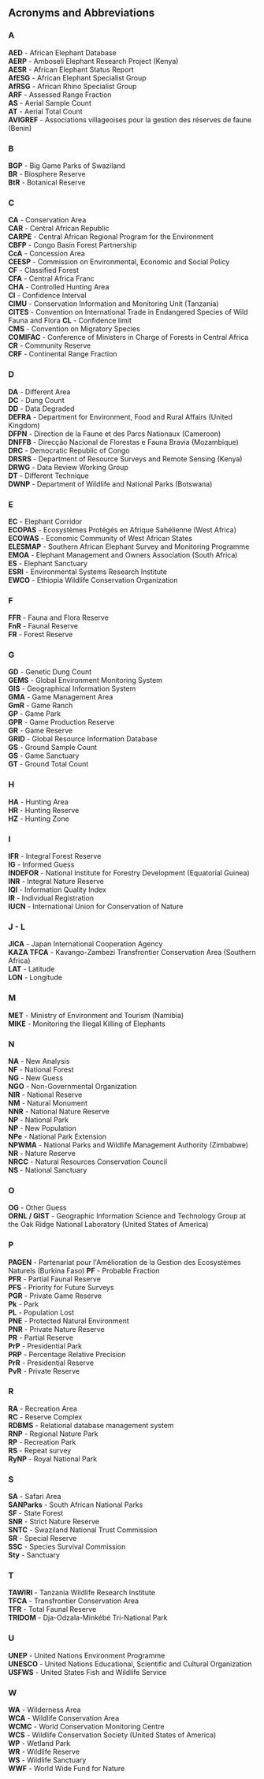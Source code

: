## Acronyms and Abbreviations

### A							
**AED** - African Elephant Database					
**AERP** -	Amboseli Elephant Research Project (Kenya)					
**AESR** -	African Elephant Status Report						
**AfESG** -	African Elephant Specialist Group						
**AfRSG** -	African Rhino Specialist Group						
**ARF** -	Assessed Range Fraction							
**AS** -	Aerial Sample Count							
**AT** -	Aerial Total Count							
**AVIGREF** -	Associations villageoises pour la gestion des réserves de faune (Benin)	

### B									
**BGP** -	Big Game Parks of Swaziland						
**BR** -	Biosphere Reserve							
**BtR** -	Botanical Reserve							

### C									
**CA** -	Conservation Area							
**CAR** -	Central African Republic							
**CARPE** -	Central African Regional Program for the Environment				
**CBFP** -	Congo Basin Forest Partnership						
**CcA** -	Concession Area							
**CEESP** -	Commission on Environmental, Economic and Social Policy				
**CF** -	Classified Forest							
**CFA** -	Central Africa Franc							
**CHA** -	Controlled Hunting Area							
**CI** -	Confidence Interval							
**CIMU** -	Conservation Information and Monitoring Unit (Tanzania)				
**CITES** -	Convention on International Trade in Endangered Species of Wild Fauna and Flora	
**CL** -	Confidence limit							
**CMS** -	Convention on Migratory Species						
**COMIFAC** -	Conference of Ministers in Charge of Forests in Central Africa				
**CR** -	Community Reserve							
**CRF** -	Continental Range Fraction		

### D									
**DA** -	Different Area							
**DC** -	Dung Count								
**DD** -	Data Degraded							
**DEFRA** -	Department for Environment, Food and Rural Affairs (United Kingdom)			
**DFPN** -	Direction de la Faune et des Parcs Nationaux (Cameroon)				
**DNFFB** -	Direcção Nacional de Florestas e Fauna Bravia (Mozambique)				
**DRC** -	Democratic Republic of Congo						
**DRSRS** -	Department of Resource Surveys and Remote Sensing (Kenya)				
**DRWG** -	Data Review Working Group						
**DT** -	Different Technique							
**DWNP** -	Department of Wildlife and National Parks (Botswana)	

### E									
**EC** -	Elephant Corridor							
**ECOPAS** -	Ecosystèmes Protégés en Afrique Sahélienne (West Africa)				
**ECOWAS** -	Economic Community of West African States					
**ELESMAP** -	Southern African Elephant Survey and Monitoring Programme				
**EMOA** -	Elephant Management and Owners Association (South Africa)				
**ES** -	Elephant Sanctuary							
**ESRI** -	Environmental Systems Research Institute					
**EWCO** -	Ethiopia Wildlife Conservation Organization		

### F									
**FFR** -	Fauna and Flora Reserve							
**FnR** -	Faunal Reserve							
**FR** -	Forest Reserve					

### G									
**GD** -	Genetic Dung Count							
**GEMS** -	Global Environment Monitoring System						
**GIS** -	Geographical Information System						
**GMA** -	Game Management Area							
**GmR** -	Game Ranch								
**GP** -	Game Park								
**GPR** -	Game Production Reserve							
**GR** -	Game Reserve							
**GRID** -	Global Resource Information Database						
**GS** -	Ground Sample Count							
**GS** -	Game Sanctuary							
**GT** -	Ground Total Count					

### H									
**HA** -	Hunting Area							
**HR** -	Hunting Reserve							
**HZ** -	Hunting Zone			

### I									
**IFR** -	Integral Forest Reserve							
**IG** -	Informed Guess							
**INDEFOR** -	National Institute for Forestry Development (Equatorial Guinea)				
**INR** -	Integral Nature Reserve							
**IQI** -	Information Quality Index							
**IR** -	Individual Registration							
**IUCN** -	International Union for Conservation of Nature		

### J - L									
**JICA** -	Japan International Cooperation Agency					
**KAZA TFCA** -	Kavango-Zambezi Transfrontier Conservation Area (Southern Africa)			
**LAT** -	Latitude								
**LON** -	Longitude								

### M									
**MET** -	Ministry of Environment and Tourism (Namibia)					
**MIKE** -	Monitoring the Illegal Killing of Elephants			

### N									
**NA** -	New Analysis							
**NF** -	National Forest							
**NG** -	New Guess								
**NGO** -	Non-Governmental Organization						
**NlR** -	National Reserve							
**NM** -	Natural Monument							
**NNR** -	National Nature Reserve							
**NP** -	National Park							
**NP** -	New Population							
**NPe** -	National Park Extension							
**NPWMA** -	National Parks and Wildlife Management Authority (Zimbabwe)				
**NR** -	Nature Reserve							
**NRCC** -	Natural Resources Conservation Council					
**NS** -	National Sanctuary		

### O									
**OG** -	Other Guess								
**ORNL / GIST** -	Geographic Information Science and Technology Group at the Oak Ridge National Laboratory (United States of America)

### P									
**PAGEN** -	Partenariat pour l'Amélioration de la Gestion des Ecosystèmes Naturels (Burkina Faso)
**PF** -	Probable Fraction							
**PFR** -	Partial Faunal Reserve							
**PFS** -	Priority for Future Surveys							
**PGR** -	Private Game Reserve							
**Pk** -	Park								
**PL** -	Population Lost							
**PNE** -	Protected Natural Environment						
**PNR** -	Private Nature Reserve							
**PR** -	Partial Reserve							
**PrP** -	Presidential Park							
**PRP** -	Percentage Relative Precision						
**PrR** -	Presidential Reserve							
**PvR** -	Private Reserve		

### R									
**RA** -	Recreation Area							
**RC** -	Reserve Complex							
**RDBMS** -	Relational database management system					
**RNP** -	Regional Nature Park							
**RP** -	Recreation Park							
**RS** -	Repeat survey							
**RyNP** -	Royal National Park	

### S									
**SA** -	Safari Area								
**SANParks** -	South African National Parks						
**SF** -	State Forest								
**SNR** -	Strict Nature Reserve							
**SNTC** -	Swaziland National Trust Commission						
**SR** -	Special Reserve							
**SSC** -	Species Survival Commission						
**Sty** -	Sanctuary				

### T									
**TAWIRI** -	Tanzania Wildlife Research Institute						
**TFCA** -	Transfrontier Conservation Area						
**TFR** -	Total Faunal Reserve							
**TRIDOM** -	Dja-Odzala-Minkébé Tri-National Park	

### U									
**UNEP** -	United Nations Environment Programme					
**UNESCO** -	United Nations Educational, Scientific and Cultural Organization			
**USFWS** -	United States Fish and Wildlife Service	

### W									
**WA** -	Wilderness Area							
**WCA** -	Wildlife Conservation Area						
**WCMC** -	World Conservation Monitoring Centre						
**WCS** -	Wildlife Conservation Society (United States of America)				
**WP** -	Wetland Park							
**WR** -	Wildlife Reserve							
**WS** -	Wildlife Sanctuary							
**WWF** -	World Wide Fund for Nature